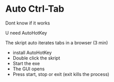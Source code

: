 # Auto Ctrl-Tab

Dont know if it works

U need AutoHotKey

The skript auto iterates tabs in a browser (3 min)


- install AutoHotKey
- Double click the skript
- Start the exe
- The GUI opens
- Press start, stop or exit (exit kills the process)
